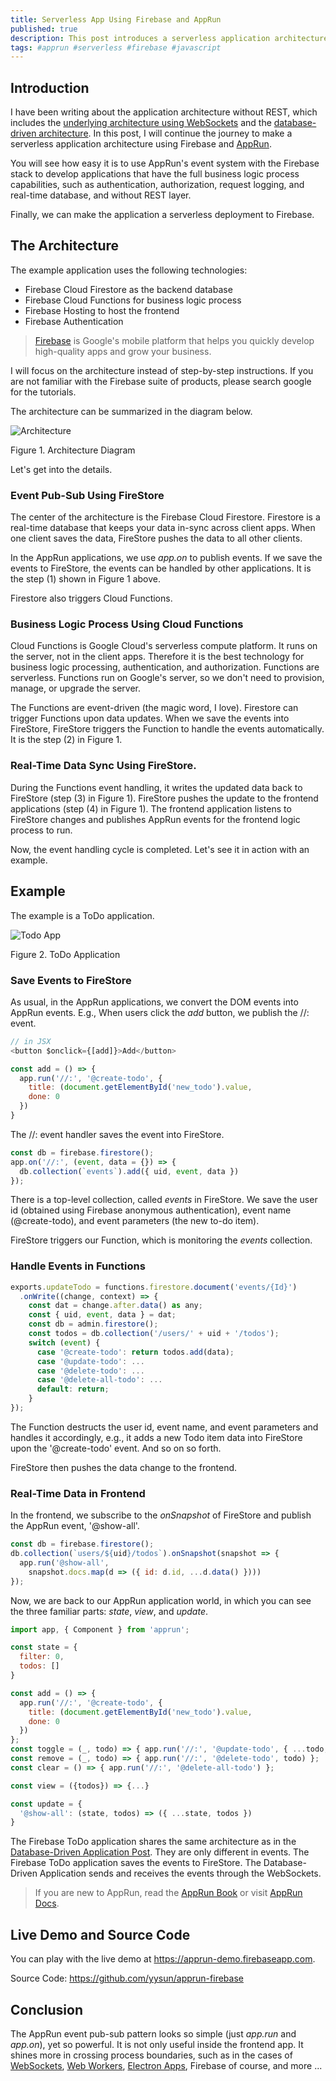 ```yaml
---
title: Serverless App Using Firebase and AppRun
published: true
description: This post introduces a serverless application architecture using Firebase and AppRun.
tags: #apprun #serverless #firebase #javascript
---
```


## Introduction

I have been writing about the application architecture without REST, which includes the [underlying architecture using WebSockets](https://dev.to/yysun/create-a-phoenix-liveview-like-app-in-js-with-apprun-dc8) and the [database-driven architecture](https://dev.to/yysun/database-driven-applications-using-websockets-2b9o). In this post, I will continue the journey to make a serverless application architecture using Firebase and [AppRun](https://apprun.js.org).

You will see how easy it is to use AppRun's event system with the Firebase stack to develop applications that have the full business logic process capabilities, such as authentication, authorization, request logging, and real-time database, and without REST layer.

Finally, we can make the application a serverless deployment to Firebase.

## The Architecture

The example application uses the following technologies:

* Firebase Cloud Firestore as the backend database
* Firebase Cloud Functions for business logic process
* Firebase Hosting to host the frontend
* Firebase Authentication

> [Firebase](https://firebase.google.com) is Google's mobile platform that helps you quickly develop high-quality apps and grow your business.

I will focus on the architecture instead of step-by-step instructions. If you are not familiar with the Firebase suite of products, please search google for the tutorials.

The architecture can be summarized in the diagram below.

![Architecture](https://github.com/yysun/apprun-firebase/raw/master/architecture.png)
<figcaption>Figure 1. Architecture Diagram</figcaption>

Let's get into the details.

### Event Pub-Sub Using FireStore

The center of the architecture is the Firebase Cloud Firestore. Firestore is a real-time database that keeps your data in-sync across client apps. When one client saves the data, FireStore pushes the data to all other clients.

In the AppRun applications, we use _app.on_ to publish events. If we save the events to FireStore, the events can be handled by other applications. It is the step (1) shown in Figure 1 above.

Firestore also triggers Cloud Functions.

### Business Logic Process Using Cloud Functions

Cloud Functions is Google Cloud's serverless compute platform. It runs on the server, not in the client apps. Therefore it is the best technology for business logic processing, authentication, and authorization. Functions are serverless. Functions run on Google's server, so we don't need to provision, manage, or upgrade the server.

The Functions are event-driven (the magic word, I love). Firestore can trigger Functions upon data updates. When we save the events into FireStore, FireStore triggers the Function to handle the events automatically. It is the step (2) in Figure 1.

### Real-Time Data Sync Using FireStore.

During the Functions event handling, it writes the updated data back to FireStore (step (3) in Figure 1). FireStore pushes the update to the frontend applications (step (4) in Figure 1). The frontend application listens to FireStore changes and publishes AppRun events for the frontend logic process to run.

Now, the event handling cycle is completed. Let's see it in action with an example.

## Example

The example is a ToDo application.

![Todo App](https://dev-to-uploads.s3.amazonaws.com/i/siavm31erdel8ea0asgj.png)
<figcaption>Figure 2. ToDo Application</figcaption>

### Save Events to FireStore

As usual, in the AppRun applications, we convert the DOM events into AppRun events. E.g., When users click the _add_ button, we publish the //: event.

```javascript
// in JSX
<button $onclick={[add]}>Add</button>

const add = () => {
  app.run('//:', '@create-todo', {
    title: (document.getElementById('new_todo').value,
    done: 0
  })
}
```

The //: event handler saves the event into FireStore.

```javascript
const db = firebase.firestore();
app.on('//:', (event, data = {}) => {
  db.collection(`events`).add({ uid, event, data })
});
```

There is a top-level collection, called _events_ in FireStore. We save the user id (obtained using Firebase anonymous authentication), event name (@create-todo), and event parameters (the new to-do item).

FireStore triggers our Function, which is monitoring the _events_ collection.

### Handle Events in Functions

```javascript
exports.updateTodo = functions.firestore.document('events/{Id}')
  .onWrite((change, context) => {
    const dat = change.after.data() as any;
    const { uid, event, data } = dat;
    const db = admin.firestore();
    const todos = db.collection('/users/' + uid + '/todos');
    switch (event) {
      case '@create-todo': return todos.add(data);
      case '@update-todo': ...
      case '@delete-todo': ...
      case '@delete-all-todo': ...
      default: return;
    }
});
```

The Function destructs the user id, event name, and event parameters and handles it accordingly, e.g., it adds a new Todo item data into FireStore upon the '@create-todo' event. And so on so forth.

FireStore then pushes the data change to the frontend.

### Real-Time Data in Frontend

In the frontend, we subscribe to the _onSnapshot_ of FireStore and publish the AppRun event, '@show-all'.

```javascript
const db = firebase.firestore();
db.collection(`users/${uid}/todos`).onSnapshot(snapshot => {
  app.run('@show-all',
    snapshot.docs.map(d => ({ id: d.id, ...d.data() })))
});
```

Now, we are back to our AppRun application world, in which you can see the three familiar parts: _state_, _view_, and _update_.

```javascript
import app, { Component } from 'apprun';

const state = {
  filter: 0,
  todos: []
}

const add = () => {
  app.run('//:', '@create-todo', {
    title: (document.getElementById('new_todo').value,
    done: 0
  })
};
const toggle = (_, todo) => { app.run('//:', '@update-todo', { ...todo, done: !todo.done }) };
const remove = (_, todo) => { app.run('//:', '@delete-todo', todo) };
const clear = () => { app.run('//:', '@delete-all-todo') };

const view = ({todos}) => {...}

const update = {
  '@show-all': (state, todos) => ({ ...state, todos })
}
```

The Firebase ToDo application shares the same architecture as in the [Database-Driven Application Post](https://dev.to/yysun/database-driven-applications-using-websockets-2b9o). They are only different in events. The Firebase ToDo application saves the events to FireStore. The Database-Driven Application sends and receives the events through the WebSockets.

> If you are new to AppRun, read the [AppRun Book](https://www.amazon.com/Practical-Application-Development-AppRun-High-Performance/dp/1484240685/) or visit [AppRun Docs](https://apprun.js.org).

## Live Demo and Source Code

You can play with the live demo at https://apprun-demo.firebaseapp.com.

Source Code: https://github.com/yysun/apprun-firebase

## Conclusion

The AppRun event pub-sub pattern looks so simple (just _app.run_ and _app.on_), yet so powerful. It is not only useful inside the frontend app. It shines more in crossing process boundaries, such as in the cases of [WebSockets](https://dev.to/yysun/create-a-phoenix-liveview-like-app-in-js-with-apprun-dc8), [Web Workers](https://github.com/yysun/apprun-apress-book/tree/master/Chapter_05), [Electron Apps](https://github.com/apprunjs/apprun-electron-forge), Firebase of course, and more ...



